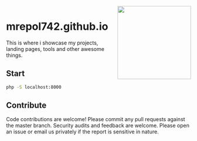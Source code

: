 <img src="https://media2.giphy.com/media/2ikwIgNrmPZICNmRyX/200w.gif?cid=6c09b952zcomyf1rulliuonn48087xefmpnyc9nxkrp8uyor&ep=v1_gifs_search&rid=200w.gif&ct=g" align="right" width="200px"/>

# mrepol742.github.io
This is where i showcase my projects, landing pages, tools and other awesome things.
## Start
```bash
php -S localhost:8000
```

## Contribute
Code contributions are welcome! Please commit any pull requests against the master branch. Security audits and feedback are welcome. Please open an issue or email us privately if the report is sensitive in nature.
<br clear="left"/>
